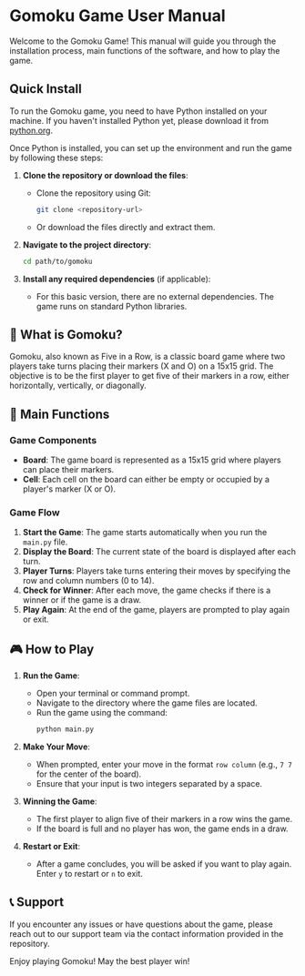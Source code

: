 # Gomoku Game User Manual

Welcome to the Gomoku Game! This manual will guide you through the installation process, main functions of the software, and how to play the game.

## Quick Install

To run the Gomoku game, you need to have Python installed on your machine. If you haven't installed Python yet, please download it from [python.org](https://www.python.org/downloads/).

Once Python is installed, you can set up the environment and run the game by following these steps:

1. **Clone the repository or download the files**:
   - Clone the repository using Git:
     ```bash
     git clone <repository-url>
     ```
   - Or download the files directly and extract them.

2. **Navigate to the project directory**:
   ```bash
   cd path/to/gomoku
   ```

3. **Install any required dependencies** (if applicable):
   - For this basic version, there are no external dependencies. The game runs on standard Python libraries.

## 🤔 What is Gomoku?

Gomoku, also known as Five in a Row, is a classic board game where two players take turns placing their markers (X and O) on a 15x15 grid. The objective is to be the first player to get five of their markers in a row, either horizontally, vertically, or diagonally.

## 📖 Main Functions

### Game Components

- **Board**: The game board is represented as a 15x15 grid where players can place their markers.
- **Cell**: Each cell on the board can either be empty or occupied by a player's marker (X or O).

### Game Flow

1. **Start the Game**: The game starts automatically when you run the `main.py` file.
2. **Display the Board**: The current state of the board is displayed after each turn.
3. **Player Turns**: Players take turns entering their moves by specifying the row and column numbers (0 to 14).
4. **Check for Winner**: After each move, the game checks if there is a winner or if the game is a draw.
5. **Play Again**: At the end of the game, players are prompted to play again or exit.

## 🎮 How to Play

1. **Run the Game**:
   - Open your terminal or command prompt.
   - Navigate to the directory where the game files are located.
   - Run the game using the command:
     ```bash
     python main.py
     ```

2. **Make Your Move**:
   - When prompted, enter your move in the format `row column` (e.g., `7 7` for the center of the board).
   - Ensure that your input is two integers separated by a space.

3. **Winning the Game**:
   - The first player to align five of their markers in a row wins the game.
   - If the board is full and no player has won, the game ends in a draw.

4. **Restart or Exit**:
   - After a game concludes, you will be asked if you want to play again. Enter `y` to restart or `n` to exit.

## 📞 Support

If you encounter any issues or have questions about the game, please reach out to our support team via the contact information provided in the repository.

Enjoy playing Gomoku! May the best player win!
